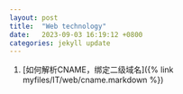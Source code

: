 ```yaml
---
layout: post
title:  "Web technology"
date:   2023-09-03 16:19:12 +0800
categories: jekyll update
---
```


1. [如何解析CNAME，绑定二级域名]({% link myfiles/IT/web/cname.markdown %})
